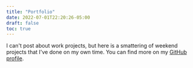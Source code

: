 ```yaml
---
title: "Portfolio"
date: 2022-07-01T22:20:26-05:00
draft: false
toc: true
---
```


I can't post about work projects, but here is a smattering of weekend projects that
I've done on my own time.  You can find more on my [GitHub profile](https://github.com/ckxng/).
